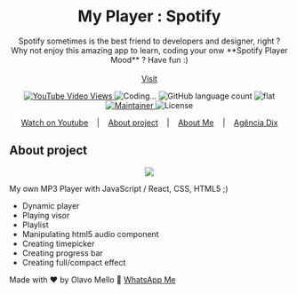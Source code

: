 <h1 align="center">My Player : Spotify</h1>
<p align="center">Spotify sometimes is the best friend to developers and designer, right ? Why not enjoy this amazing app to learn, coding your onw **Spotify Player Mood** ? Have fun :)
  <br><br><a href="https://spotify-my-player.vercel.app/">Visit</a>
</p>

<p align="center">
  <a href="https://www.youtube.com/watch?v=c_1CwmLRGpI" target="_blank">
    <img alt="YouTube Video Views" src="https://img.shields.io/youtube/views/c_1CwmLRGpI">
  </a>
  <img alt="Coding..." src="https://img.shields.io/badge/last%20modified-today-brightgreen"/>
  <img alt="GitHub language count" src="https://img.shields.io/github/languages/count/olavomello/spotify-my-player?color=%2304D361">
  <img alt="flat" src="https://img.shields.io/badge/style-flat-green?logo=appveyor&amp;style=flat">
  <a href="https://agenciadix.com.br" target="_blank">
    <img alt="Maintainer" src="https://img.shields.io/badge/maintainer-olavo%20mello-blue">
  </a>
  <img alt="License" src="https://img.shields.io/badge/license-MIT-%2304D361">
</p>

<p align="center">
  <a href="https://www.youtube.com/watch?v=c_1CwmLRGpI" target="_blank">Watch on Youtube</a> &nbsp;&nbsp;&nbsp;|&nbsp;&nbsp;&nbsp;  
  <a href="#a1-sobre-o-projeto">About project</a> &nbsp;&nbsp;&nbsp;|&nbsp;&nbsp;&nbsp;    
  <a href="https://www.linkedin.com/in/olavo-mello-a6262a72/" target="_blank">About Me</a> &nbsp;&nbsp;&nbsp;|&nbsp;&nbsp;&nbsp;
  <a href="https://agenciadix.com.br" target="_blank" title="Agência de Marketing Digital, SEO, SEM e APPS">Agência Dix</a>
</p>

## About project

<p align="center">
  <a href="https://www.youtube.com/watch?v=c_1CwmLRGpI" target="_blank">
    <img src="https://j.gifs.com/yojjNE.gif">
  </a>
</p>

<p>My own MP3 Player with JavaScript / React, CSS, HTML5 ;)</p>
<ul>
   <li>Dynamic player</li>
   <li>Playing visor</li>
   <li>Playlist</li>
   <li>Manipulating html5 audio component</li>
   <li>Creating timepicker</li>
   <li>Creating progress bar</li>
   <li>Creating full/compact effect</li>
</ul>

Made with ♥ by Olavo Mello :wave: [WhatsApp Me](https://wa.me/5516981657459)
